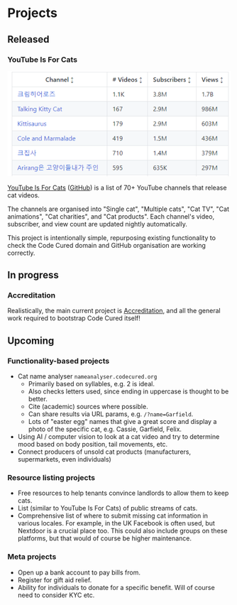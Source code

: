 # Projects

## Released

### YouTube Is For Cats

[![Preview image for YouTube Is For Cats project](/docs/images/youtubeisforcats.png)](/docs/images/youtubeisforcats.png)

[YouTube Is For Cats](https://youtube.codecured.org/) ([GitHub](https://github.com/CodeCured/YouTubeIsForCats)) is a list of 70+ YouTube channels that release cat videos.

The channels are organised into "Single cat", "Multiple cats", "Cat TV", "Cat animations", "Cat charities", and "Cat products". Each channel's video, subscriber, and view count are updated nightly automatically.

This project is intentionally simple, repurposing existing functionality to check the Code Cured domain and GitHub organisation are working correctly.

## In progress

### Accreditation

Realistically, the main current project is [Accreditation](/docs/Accreditation), and all the general work required to bootstrap Code Cured itself!

## Upcoming

### Functionality-based projects
* Cat name analyser `nameanalyser.codecured.org`
    * Primarily based on syllables, e.g. 2 is ideal.
    * Also checks letters used, since ending in uppercase is thought to be better.
    * Cite (academic) sources where possible.
    * Can share results via URL params, e.g. `/?name=Garfield`.
    * Lots of "easter egg" names that give a great score and display a photo of the specific cat, e.g. Cassie, Garfield, Felix.
* Using AI / computer vision to look at a cat video and try to determine mood based on body position, tail movements, etc. 
* Connect producers of unsold cat products (manufacturers, supermarkets, even individuals)

### Resource listing projects
* Free resources to help tenants convince landlords to allow them to keep cats.
* List (similar to YouTube Is For Cats) of public streams of cats.
* Comprehensive list of where to submit missing cat information in various locales. For example, in the UK Facebook is often used, but Nextdoor is a crucial place too. This could also include groups on these platforms, but that would of course be higher maintenance.

### Meta projects
* Open up a bank account to pay bills from.
* Register for gift aid relief.
* Ability for individuals to donate for a specific benefit. Will of course need to consider KYC etc.